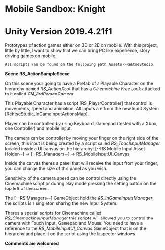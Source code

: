 # Mobile Sandbox: Knight
# Unity Version 2019.4.21f1

Prototypes of action games either on 3D or 2D on mobile. With this project, little by little, I want to show that we can bring PC like experience, story driving games on mobile.

```All scripts can be found on the following path Assets->RehtseStudio```

**Scene RS_ActionSampleScene**

On this scene your going to have a Prefab of a Playable Character on the hierarchy named _RS_ActionXbot_ that has a _Cinemachine Free Look_ attacked to it called _CM_3rdPersonCamera_.

This Playable Character has a script [RS_PlayerController] that control is movements, speed and animation.  All Inputs are from the new Input System [RehtseStudio_InGameInputActionsMap].

Player can be controlled by using Keyboard, Gamepad (tested with a Xbox, one Controller) and mobile input. 

The camera can be controller by moving your finger on the right side of the screen, this input is being created by a script called _RS_TouchInputManager_ localed inside a UI canvas on the hierarchy: 
[--RS Mobile Input Asset Holder--] -> [--RS_Managers--] -> RS_MobileInputUI_Canvas

Inside the canvas theres a panel that will receive the input from your finger, you can change the size of this panel as you wish. 

Sensitivity of the camera speed can be control directly using the Cinemachine script or during play mode pressing the setting button on the top left of the screen.

The [--RS Managers--] GameObject hold the _RS_InGameInputsManager_, the scripts is a singleton sharing the new Input System.

Theres a special scripts for Cinemachine called _RS_CinemachineInputManager_ this scripts will allowed you to control the camera with Touch Input, Gamepad and Mouse. You need to have a reference to the _RS_MobileInputUI_Canvas_ GameObject that is on the hierarchy and place it on the script using the Inspector windows.

**Comments are welcomed**
